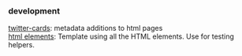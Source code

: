 ### development

[twitter-cards](https://dev.twitter.com/cards/overview): metadata additions to html pages  
[html elements](https://github.com/estelle/html_elements): Template using all the HTML elements. Use for testing helpers.